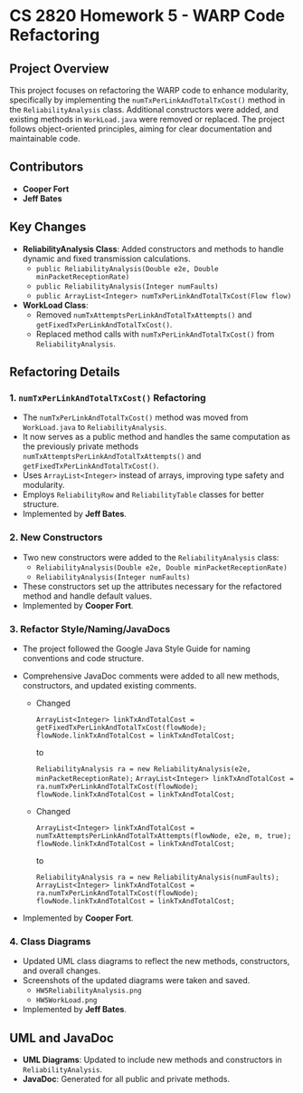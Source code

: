 # CS 2820 Homework 5 - WARP Code Refactoring

## Project Overview
This project focuses on refactoring the WARP code to enhance modularity, specifically by implementing the `numTxPerLinkAndTotalTxCost()` method in the `ReliabilityAnalysis` class. Additional constructors were added, and existing methods in `WorkLoad.java` were removed or replaced. The project follows object-oriented principles, aiming for clear documentation and maintainable code.

## Contributors
- **Cooper Fort** 
- **Jeff Bates** 

## Key Changes
- **ReliabilityAnalysis Class**: Added constructors and methods to handle dynamic and fixed transmission calculations.
  - `public ReliabilityAnalysis(Double e2e, Double minPacketReceptionRate)`
  - `public ReliabilityAnalysis(Integer numFaults)`
  - `public ArrayList<Integer> numTxPerLinkAndTotalTxCost(Flow flow)`
- **WorkLoad Class**: 
  - Removed `numTxAttemptsPerLinkAndTotalTxAttempts()` and `getFixedTxPerLinkAndTotalTxCost()`.
  - Replaced method calls with `numTxPerLinkAndTotalTxCost()` from `ReliabilityAnalysis`.

## Refactoring Details
### 1. `numTxPerLinkAndTotalTxCost()` Refactoring
- The `numTxPerLinkAndTotalTxCost()` method was moved from `WorkLoad.java` to `ReliabilityAnalysis`.
- It now serves as a public method and handles the same computation as the previously private methods `numTxAttemptsPerLinkAndTotalTxAttempts()` and `getFixedTxPerLinkAndTotalTxCost()`.
- Uses `ArrayList<Integer>` instead of arrays, improving type safety and modularity.
- Employs `ReliabilityRow` and `ReliabilityTable` classes for better structure.
- Implemented by **Jeff Bates**.

### 2. New Constructors
- Two new constructors were added to the `ReliabilityAnalysis` class:
  - `ReliabilityAnalysis(Double e2e, Double minPacketReceptionRate)`
  - `ReliabilityAnalysis(Integer numFaults)`
- These constructors set up the attributes necessary for the refactored method and handle default values.
- Implemented by **Cooper Fort**.

### 3. Refactor Style/Naming/JavaDocs
- The project followed the Google Java Style Guide for naming conventions and code structure.
- Comprehensive JavaDoc comments were added to all new methods, constructors, and updated existing comments.
  - Changed 
      
      `ArrayList<Integer> linkTxAndTotalCost = getFixedTxPerLinkAndTotalTxCost(flowNode);`
      `flowNode.linkTxAndTotalCost = linkTxAndTotalCost;`
    
    to 
    
      `ReliabilityAnalysis ra = new ReliabilityAnalysis(e2e, minPacketReceptionRate);`
      `ArrayList<Integer> linkTxAndTotalCost = ra.numTxPerLinkAndTotalTxCost(flowNode);`
      `flowNode.linkTxAndTotalCost = linkTxAndTotalCost;`

  - Changed
      
      `ArrayList<Integer> linkTxAndTotalCost =`
      `numTxAttemptsPerLinkAndTotalTxAttempts(flowNode, e2e, m, true);`
      `flowNode.linkTxAndTotalCost = linkTxAndTotalCost;`

    to
     
      `ReliabilityAnalysis ra = new ReliabilityAnalysis(numFaults);`
      `ArrayList<Integer> linkTxAndTotalCost = ra.numTxPerLinkAndTotalTxCost(flowNode);`
      `flowNode.linkTxAndTotalCost = linkTxAndTotalCost;`
      
- Implemented by **Cooper Fort**.

### 4. Class Diagrams
- Updated UML class diagrams to reflect the new methods, constructors, and overall changes.
- Screenshots of the updated diagrams were taken and saved.
  - `HW5ReliabilityAnalysis.png`
  - `HW5WorkLoad.png`
- Implemented by **Jeff Bates**.

## UML and JavaDoc
- **UML Diagrams**: Updated to include new methods and constructors in `ReliabilityAnalysis`.
- **JavaDoc**: Generated for all public and private methods.



